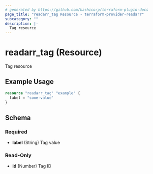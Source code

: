 ```yaml
---
# generated by https://github.com/hashicorp/terraform-plugin-docs
page_title: "readarr_tag Resource - terraform-provider-readarr"
subcategory: ""
description: |-
  Tag resource
---
```


# readarr_tag (Resource)

Tag resource

## Example Usage

```terraform
resource "readarr_tag" "example" {
  label = "some-value"
}
```

<!-- schema generated by tfplugindocs -->
## Schema

### Required

- **label** (String) Tag value

### Read-Only

- **id** (Number) Tag ID


